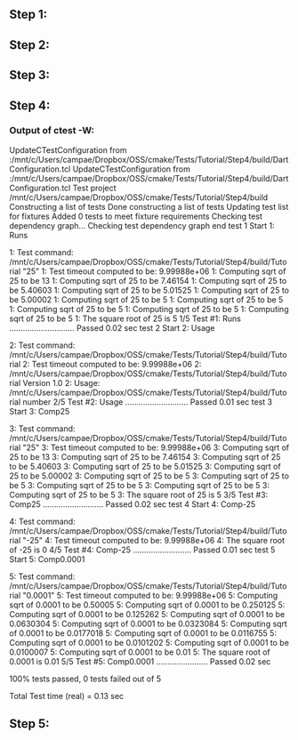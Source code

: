 ## Step 1:

## Step 2:

## Step 3:

## Step 4:

### Output of ctest -W:

UpdateCTestConfiguration  from :/mnt/c/Users/campae/Dropbox/OSS/cmake/Tests/Tutorial/Step4/build/DartConfiguration.tcl
UpdateCTestConfiguration  from :/mnt/c/Users/campae/Dropbox/OSS/cmake/Tests/Tutorial/Step4/build/DartConfiguration.tcl
Test project /mnt/c/Users/campae/Dropbox/OSS/cmake/Tests/Tutorial/Step4/build
Constructing a list of tests
Done constructing a list of tests
Updating test list for fixtures
Added 0 tests to meet fixture requirements
Checking test dependency graph...
Checking test dependency graph end
test 1
    Start 1: Runs

1: Test command: /mnt/c/Users/campae/Dropbox/OSS/cmake/Tests/Tutorial/Step4/build/Tutorial "25"
1: Test timeout computed to be: 9.99988e+06
1: Computing sqrt of 25 to be 13
1: Computing sqrt of 25 to be 7.46154
1: Computing sqrt of 25 to be 5.40603
1: Computing sqrt of 25 to be 5.01525
1: Computing sqrt of 25 to be 5.00002
1: Computing sqrt of 25 to be 5
1: Computing sqrt of 25 to be 5
1: Computing sqrt of 25 to be 5
1: Computing sqrt of 25 to be 5
1: Computing sqrt of 25 to be 5
1: The square root of 25 is 5
1/5 Test #1: Runs .............................   Passed    0.02 sec
test 2
    Start 2: Usage

2: Test command: /mnt/c/Users/campae/Dropbox/OSS/cmake/Tests/Tutorial/Step4/build/Tutorial
2: Test timeout computed to be: 9.99988e+06
2: /mnt/c/Users/campae/Dropbox/OSS/cmake/Tests/Tutorial/Step4/build/Tutorial Version 1.0
2: Usage: /mnt/c/Users/campae/Dropbox/OSS/cmake/Tests/Tutorial/Step4/build/Tutorial number
2/5 Test #2: Usage ............................   Passed    0.01 sec
test 3
    Start 3: Comp25

3: Test command: /mnt/c/Users/campae/Dropbox/OSS/cmake/Tests/Tutorial/Step4/build/Tutorial "25"
3: Test timeout computed to be: 9.99988e+06
3: Computing sqrt of 25 to be 13
3: Computing sqrt of 25 to be 7.46154
3: Computing sqrt of 25 to be 5.40603
3: Computing sqrt of 25 to be 5.01525
3: Computing sqrt of 25 to be 5.00002
3: Computing sqrt of 25 to be 5
3: Computing sqrt of 25 to be 5
3: Computing sqrt of 25 to be 5
3: Computing sqrt of 25 to be 5
3: Computing sqrt of 25 to be 5
3: The square root of 25 is 5
3/5 Test #3: Comp25 ...........................   Passed    0.02 sec
test 4
    Start 4: Comp-25

4: Test command: /mnt/c/Users/campae/Dropbox/OSS/cmake/Tests/Tutorial/Step4/build/Tutorial "-25"
4: Test timeout computed to be: 9.99988e+06
4: The square root of -25 is 0
4/5 Test #4: Comp-25 ..........................   Passed    0.01 sec
test 5
    Start 5: Comp0.0001

5: Test command: /mnt/c/Users/campae/Dropbox/OSS/cmake/Tests/Tutorial/Step4/build/Tutorial "0.0001"
5: Test timeout computed to be: 9.99988e+06
5: Computing sqrt of 0.0001 to be 0.50005
5: Computing sqrt of 0.0001 to be 0.250125
5: Computing sqrt of 0.0001 to be 0.125262
5: Computing sqrt of 0.0001 to be 0.0630304
5: Computing sqrt of 0.0001 to be 0.0323084
5: Computing sqrt of 0.0001 to be 0.0177018
5: Computing sqrt of 0.0001 to be 0.0116755
5: Computing sqrt of 0.0001 to be 0.0101202
5: Computing sqrt of 0.0001 to be 0.0100007
5: Computing sqrt of 0.0001 to be 0.01
5: The square root of 0.0001 is 0.01
5/5 Test #5: Comp0.0001 .......................   Passed    0.02 sec

100% tests passed, 0 tests failed out of 5

Total Test time (real) =   0.13 sec

## Step 5:
